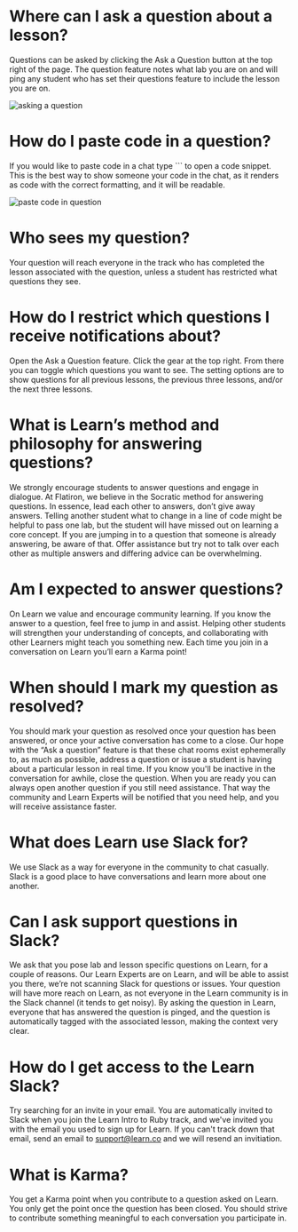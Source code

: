 # Where can I ask a question about a lesson?

Questions can be asked by clicking the Ask a Question button at the top right of the page. The question feature notes what lab you are on and will ping any student who has set their questions feature to include the lesson you are on.

![asking a question](https://s3.amazonaws.com/ironboard-learn/help-center/image02.png) 

# How do I paste code in a question?

If you would like to paste code in a chat type ``` to open a code snippet. This is the best way to show someone your code in the chat, as it renders as code with the correct formatting, and it will be readable. 

![paste code in question](https://s3.amazonaws.com/ironboard-learn/help-center/image03.png)

# Who sees my question?

Your question will reach everyone in the track who has completed the lesson associated with the question, unless a student has restricted what questions they see.

# How do I restrict which questions I receive notifications about?

Open the Ask a Question feature. Click the gear at the top right. From there you can toggle which questions you want to see. The setting options are to show questions for all previous lessons, the previous three lessons, and/or the next three lessons. 

# What is Learn’s method and philosophy for answering questions?

We strongly encourage students to answer questions and engage in dialogue. At Flatiron, we believe in the Socratic method for answering questions. In essence, lead each other to answers, don’t give away answers. Telling another student what to change in a line of code might be helpful to pass one lab, but the student will have missed out on learning a core concept. If you are jumping in to a question that someone is already answering, be aware of that. Offer assistance but try not to talk over each other as multiple answers and differing advice can be overwhelming.

# Am I expected to answer questions?

On Learn we value and encourage community learning. If you know the answer to a question, feel free to jump in and assist. Helping other students will strengthen your understanding of concepts, and collaborating with other Learners might teach you something new. Each time you join in a conversation on Learn you’ll earn a Karma point!

# When should I mark my question as resolved?

You should mark your question as resolved once your question has been answered, or once your active conversation has come to a close. Our hope with the “Ask a question” feature is that these chat rooms exist ephemerally to, as much as possible, address a question or issue a student is having about a particular lesson in real time. If you know you'll be inactive in the conversation for awhile, close the question. When you are ready you can always open another question if you still need assistance. That way the community and Learn Experts will be notified that you need help, and you will receive assistance faster. 

# What does Learn use Slack for?

We use Slack as a way for everyone in the community to chat casually. Slack is a good place to have conversations and learn more about one another. 

# Can I ask support questions in Slack?

We ask that you pose lab and lesson specific questions on Learn, for a couple of reasons. Our Learn Experts are on Learn, and will be able to assist you there, we’re not scanning Slack for questions or issues. Your question will have more reach on Learn, as not everyone in the Learn community is in the Slack channel (it tends to get noisy). By asking the question in Learn, everyone that has answered the question is pinged, and the question is automatically tagged with the associated lesson, making the context very clear.

# How do I get access to the Learn Slack?

Try searching for an invite in your email. You are automatically invited to Slack when you join the Learn Intro to Ruby track, and we've invited you with the email you used to sign up for Learn. If you can't track down that email, send an email to support@learn.co and we will resend an invitiation.

# What is Karma?

You get a Karma point when you contribute to a question asked on Learn. You only get the point once the question has been closed. You should strive to contribute something meaningful to each conversation you participate in.
